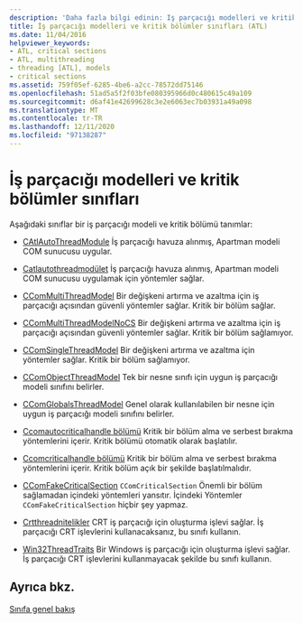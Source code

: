 ```yaml
---
description: 'Daha fazla bilgi edinin: Iş parçacığı modelleri ve kritik bölümler sınıfları'
title: İş parçacığı modelleri ve kritik bölümler sınıfları (ATL)
ms.date: 11/04/2016
helpviewer_keywords:
- ATL, critical sections
- ATL, multithreading
- threading [ATL], models
- critical sections
ms.assetid: 759f05ef-6285-4be6-a2cc-78572dd75146
ms.openlocfilehash: 51ad5a5f2f03bfe080395966d0c480615c49a109
ms.sourcegitcommit: d6af41e42699628c3e2e6063ec7b03931a49a098
ms.translationtype: MT
ms.contentlocale: tr-TR
ms.lasthandoff: 12/11/2020
ms.locfileid: "97138287"
---
```

# <a name="threading-models-and-critical-sections-classes"></a>İş parçacığı modelleri ve kritik bölümler sınıfları

Aşağıdaki sınıflar bir iş parçacığı modeli ve kritik bölümü tanımlar:

- [CAtlAutoThreadModule](../atl/reference/catlautothreadmodule-class.md) İş parçacığı havuza alınmış, Apartman modeli COM sunucusu uygular.

- [Catlautothreadmodület](../atl/reference/catlautothreadmodulet-class.md) İş parçacığı havuza alınmış, Apartman modeli COM sunucusu uygulamak için yöntemler sağlar.

- [CComMultiThreadModel](../atl/reference/ccommultithreadmodel-class.md) Bir değişkeni artırma ve azaltma için iş parçacığı açısından güvenli yöntemler sağlar. Kritik bir bölüm sağlar.

- [CComMultiThreadModelNoCS](../atl/reference/ccommultithreadmodelnocs-class.md) Bir değişkeni artırma ve azaltma için iş parçacığı açısından güvenli yöntemler sağlar. Kritik bir bölüm sağlamıyor.

- [CComSingleThreadModel](../atl/reference/ccomsinglethreadmodel-class.md) Bir değişkeni artırma ve azaltma için yöntemler sağlar. Kritik bir bölüm sağlamıyor.

- [CComObjectThreadModel](../atl/reference/atl-typedefs.md#ccomobjectthreadmodel) Tek bir nesne sınıfı için uygun iş parçacığı modeli sınıfını belirler.

- [CComGlobalsThreadModel](../atl/reference/atl-typedefs.md#ccomglobalsthreadmodel) Genel olarak kullanılabilen bir nesne için uygun iş parçacığı modeli sınıfını belirler.

- [Ccomautocriticalhandle bölümü](../atl/reference/ccomautocriticalsection-class.md) Kritik bir bölüm alma ve serbest bırakma yöntemlerini içerir. Kritik bölümü otomatik olarak başlatılır.

- [Ccomcriticalhandle bölümü](../atl/reference/ccomcriticalsection-class.md) Kritik bir bölüm alma ve serbest bırakma yöntemlerini içerir. Kritik bölüm açık bir şekilde başlatılmalıdır.

- [CComFakeCriticalSection](../atl/reference/ccomfakecriticalsection-class.md) `CComCriticalSection` Önemli bir bölüm sağlamadan içindeki yöntemleri yansıtır. İçindeki Yöntemler `CComFakeCriticalSection` hiçbir şey yapmaz.

- [Crtthreadnitelikler](../atl/reference/crtthreadtraits-class.md) CRT iş parçacığı için oluşturma işlevi sağlar. İş parçacığı CRT işlevlerini kullanacaksanız, bu sınıfı kullanın.

- [Win32ThreadTraits](../atl/reference/win32threadtraits-class.md) Bir Windows iş parçacığı için oluşturma işlevi sağlar. İş parçacığı CRT işlevlerini kullanmayacak şekilde bu sınıfı kullanın.

## <a name="see-also"></a>Ayrıca bkz.

[Sınıfa genel bakış](../atl/atl-class-overview.md)
